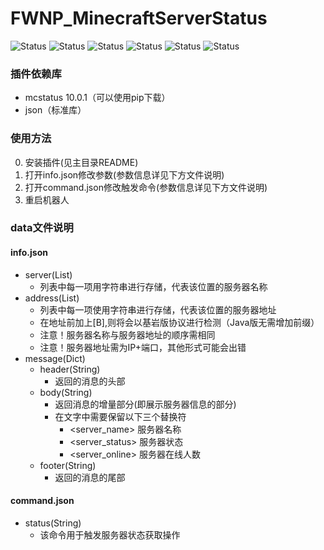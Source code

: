 # FWNP_MinecraftServerStatus
![Status](https://img.shields.io/badge/Build-Success-brightgreen)
![Status](https://img.shields.io/badge/Status-ContinuousUpdate-brightgreen)
![Status](https://img.shields.io/badge/Version-v0.3-blue)
![Status](https://img.shields.io/badge/Team-FloatWorld-blue)
![Status](https://img.shields.io/badge/Author-皇橙籽-blue)
![Status](https://img.shields.io/badge/Language-Python-blue)
### 插件依赖库
- mcstatus 10.0.1（可以使用pip下载）
- json（标准库）

### 使用方法
0. 安装插件(见主目录README)  
1. 打开info.json修改参数(参数信息详见下方文件说明)
2. 打开command.json修改触发命令(参数信息详见下方文件说明)
3. 重启机器人

### data文件说明
#### info.json
- server(List)
  - 列表中每一项用字符串进行存储，代表该位置的服务器名称
- address(List)
  - 列表中每一项使用字符串进行存储，代表该位置的服务器地址
  - 在地址前加上[B],则将会以基岩版协议进行检测（Java版无需增加前缀）
  - 注意！服务器名称与服务器地址的顺序需相同
  - 注意！服务器地址需为IP+端口，其他形式可能会出错
- message(Dict)
  - header(String)
    - 返回的消息的头部
  - body(String)
    - 返回消息的增量部分(即展示服务器信息的部分)
    - 在文字中需要保留以下三个替换符
      - <server_name> 服务器名称
      - <server_status> 服务器状态
      - <server_online> 服务器在线人数
  - footer(String)
    - 返回的消息的尾部
#### command.json
- status(String)
  - 该命令用于触发服务器状态获取操作